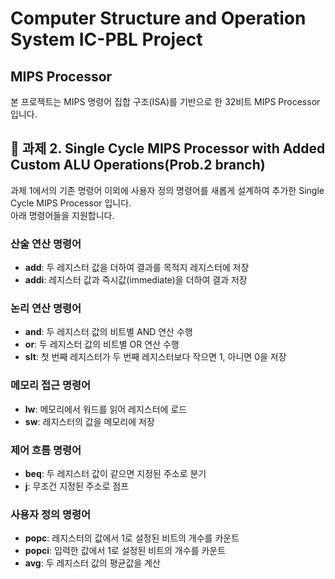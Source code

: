 # Computer Structure and Operation System IC-PBL Project

## MIPS Processor

본 프로젝트는 MIPS 명령어 집합 구조(ISA)를 기반으로 한 32비트 MIPS Processor 입니다. 

## 🔧 과제 2. Single Cycle MIPS Processor with Added Custom ALU Operations(Prob.2 branch)

과제 1에서의 기존 명령어 이외에 사용자 정의 명령어를 새롭게 설계하여 추가한 Single Cycle MIPS Processor 입니다.
<br/>아래 명령어들을 지원합니다.

### 산술 연산 명령어

- **add**: 두 레지스터 값을 더하여 결과를 목적지 레지스터에 저장
- **addi**: 레지스터 값과 즉시값(immediate)을 더하여 결과 저장

### 논리 연산 명령어

- **and**: 두 레지스터 값의 비트별 AND 연산 수행
- **or**: 두 레지스터 값의 비트별 OR 연산 수행
- **slt**: 첫 번째 레지스터가 두 번째 레지스터보다 작으면 1, 아니면 0을 저장

### 메모리 접근 명령어

- **lw**: 메모리에서 워드를 읽어 레지스터에 로드
- **sw**: 레지스터의 값을 메모리에 저장

### 제어 흐름 명령어

- **beq**: 두 레지스터 값이 같으면 지정된 주소로 분기
- **j**: 무조건 지정된 주소로 점프

### 사용자 정의 명령어

- **popc**: 레지스터의 값에서 1로 설정된 비트의 개수를 카운트
- **popci**: 입력한 값에서 1로 설정된 비트의 개수를 카운트
- **avg**: 두 레지스터 값의 평균값을 계산
